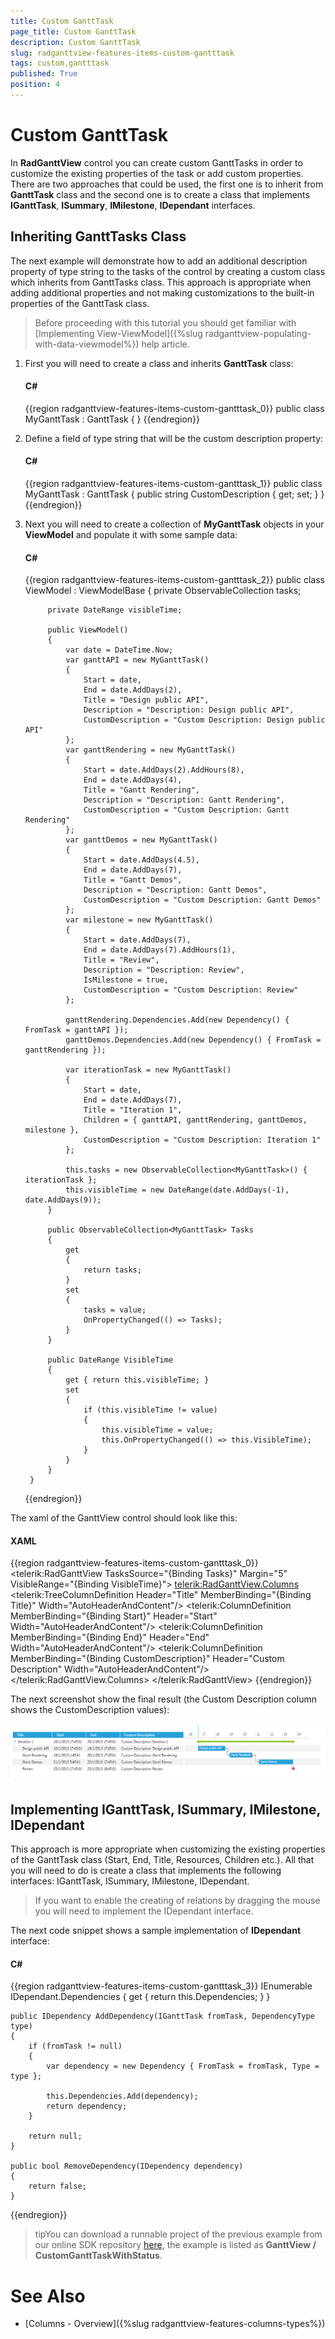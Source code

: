 ```yaml
---
title: Custom GanttTask
page_title: Custom GanttTask
description: Custom GanttTask
slug: radganttview-features-items-custom-gantttask
tags: custom,gantttask
published: True
position: 4
---
```


# Custom GanttTask

In __RadGanttView__ control you can create custom GanttTasks in order to customize the existing properties of the task or add custom properties. There are two approaches that could be used, the first one is to inherit from __GanttTask__ class and the second one is to create a class that implements __IGanttTask__, __ISummary__, __IMilestone__, __IDependant__ interfaces.

## Inheriting GanttTasks Class

The next example will demonstrate how to add an additional description property of type string to the tasks of the control by creating a custom class which inherits from GanttTasks class. This approach is appropriate when adding additional properties and not making customizations to the built-in properties of the GanttTask class.

>Before proceeding with this tutorial you should get familiar with [Implementing View-ViewModel]({%slug radganttview-populating-with-data-viewmodel%}) help article.

1. First you will need to create a class and inherits __GanttTask__ class:

	#### __C#__

	{{region radganttview-features-items-custom-gantttask_0}}
		public class MyGanttTask : GanttTask
		{
		}
	{{endregion}}

1. Define a field of type string that will be the custom description property:

	#### __C#__

	{{region radganttview-features-items-custom-gantttask_1}}
		public class MyGanttTask : GanttTask
		{
			public string CustomDescription { get; set; }
		}
	{{endregion}}

1. Next you will need to create a collection of __MyGanttTask__ objects in your __ViewModel__ and populate it with some sample data:

	#### __C#__

	{{region radganttview-features-items-custom-gantttask_2}}
		public class ViewModel : ViewModelBase
		{
			private ObservableCollection<MyGanttTask> tasks;
		
			private DateRange visibleTime;
		
			public ViewModel()
			{
				var date = DateTime.Now;
				var ganttAPI = new MyGanttTask()
				{
					Start = date,
					End = date.AddDays(2),
					Title = "Design public API",
					Description = "Description: Design public API",
					CustomDescription = "Custom Description: Design public API"
				};
				var ganttRendering = new MyGanttTask()
				{
					Start = date.AddDays(2).AddHours(8),
					End = date.AddDays(4),
					Title = "Gantt Rendering",
					Description = "Description: Gantt Rendering",
					CustomDescription = "Custom Description: Gantt Rendering"
				};
				var ganttDemos = new MyGanttTask()
				{
					Start = date.AddDays(4.5),
					End = date.AddDays(7),
					Title = "Gantt Demos",
					Description = "Description: Gantt Demos",
					CustomDescription = "Custom Description: Gantt Demos"
				};
				var milestone = new MyGanttTask()
				{
					Start = date.AddDays(7),
					End = date.AddDays(7).AddHours(1),
					Title = "Review",
					Description = "Description: Review",
					IsMilestone = true,
					CustomDescription = "Custom Description: Review"
				};
		
				ganttRendering.Dependencies.Add(new Dependency() { FromTask = ganttAPI });
				ganttDemos.Dependencies.Add(new Dependency() { FromTask = ganttRendering });
		
				var iterationTask = new MyGanttTask()
				{
					Start = date,
					End = date.AddDays(7),
					Title = "Iteration 1",
					Children = { ganttAPI, ganttRendering, ganttDemos, milestone },
					CustomDescription = "Custom Description: Iteration 1"
				};
		
				this.tasks = new ObservableCollection<MyGanttTask>() { iterationTask };
				this.visibleTime = new DateRange(date.AddDays(-1), date.AddDays(9));
			}
		
			public ObservableCollection<MyGanttTask> Tasks
			{
				get
				{
					return tasks;
				}
				set
				{
					tasks = value;
					OnPropertyChanged(() => Tasks);
				}
			}
		
			public DateRange VisibleTime
			{
				get { return this.visibleTime; }
				set
				{
					if (this.visibleTime != value)
					{
						this.visibleTime = value;
						this.OnPropertyChanged(() => this.VisibleTime);
					}
				}
			}
		}
	{{endregion}}

The xaml of the GanttView control should look like this:

#### __XAML__

{{region radganttview-features-items-custom-gantttask_0}}
	<telerik:RadGanttView TasksSource="{Binding Tasks}" Margin="5"
					VisibleRange="{Binding VisibleTime}">
		<telerik:RadGanttView.Columns>
			<telerik:TreeColumnDefinition Header="Title" MemberBinding="{Binding Title}" Width="AutoHeaderAndContent"/>
			<telerik:ColumnDefinition MemberBinding="{Binding Start}" Header="Start" Width="AutoHeaderAndContent"/>
			<telerik:ColumnDefinition MemberBinding="{Binding End}" Header="End" Width="AutoHeaderAndContent"/>
			<telerik:ColumnDefinition MemberBinding="{Binding CustomDescription}" Header="Custom Description" Width="AutoHeaderAndContent"/>
		</telerik:RadGanttView.Columns>
	</telerik:RadGanttView>
{{endregion}}

The next screenshot show the final result (the Custom Description column shows the CustomDescription values):

![radganttview-features-items-custom-gantttask-1](images/radganttview-features-items-custom-gantttask-1.png)

## Implementing IGanttTask, ISummary, IMilestone, IDependant

This approach is more appropriate when customizing the existing properties of the GanttTask class (Start, End, Title, Resources, Children etc.). All that you will need to do is create a class that implements the following interfaces: IGanttTask, ISummary, IMilestone, IDependant.

>If you want to enable the creating of relations by dragging the mouse you will need to implement the IDependant interface.

The next code snippet shows a sample implementation of __IDependant__ interface:

#### __C#__

{{region radganttview-features-items-custom-gantttask_3}}
	IEnumerable IDependant.Dependencies
	{
		get { return this.Dependencies; }
	}
	
	public IDependency AddDependency(IGanttTask fromTask, DependencyType type)
	{
		if (fromTask != null)
		{
			var dependency = new Dependency { FromTask = fromTask, Type = type };
	
			this.Dependencies.Add(dependency);
			return dependency;
		}
	
		return null;
	}
	
	public bool RemoveDependency(IDependency dependency)
	{
		return false;
	}
{{endregion}}

>tipYou can download a runnable project of the previous example from our online SDK repository [here](https://github.com/telerik/xaml-sdk), the example is listed as __GanttView / CustomGanttTaskWithStatus__.

# See Also

 * [Columns - Overview]({%slug radganttview-features-columns-types%})
